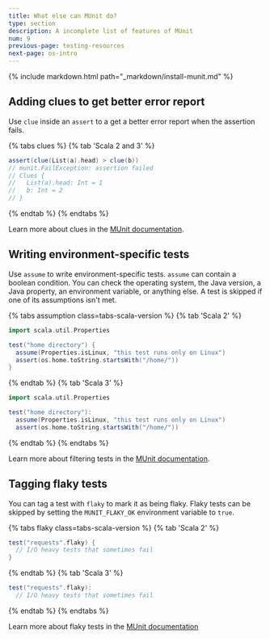 ```yaml
---
title: What else can MUnit do?
type: section
description: A incomplete list of features of MUnit
num: 9
previous-page: testing-resources
next-page: os-intro
---
```


{% include markdown.html path="_markdown/install-munit.md" %}

## Adding clues to get better error report

Use `clue` inside an `assert` to a get a better error report when the assertion fails.

{% tabs clues %}
{% tab 'Scala 2 and 3' %}
```scala
assert(clue(List(a).head) > clue(b))
// munit.FailException: assertion failed
// Clues {
//   List(a).head: Int = 1
//   b: Int = 2
// }
```
{% endtab %}
{% endtabs %}

Learn more about clues in the [MUnit documentation](https://scalameta.org/munit/docs/assertions.html#assert).

## Writing environment-specific tests

Use `assume` to write environment-specific tests.
`assume` can contain a boolean condition. You can check the operating system, the Java version, a Java property, an environment variable, or anything else.
A test is skipped if one of its assumptions isn't met.

{% tabs assumption class=tabs-scala-version %}
{% tab 'Scala 2' %}
```scala
import scala.util.Properties

test("home directory") {
  assume(Properties.isLinux, "this test runs only on Linux")
  assert(os.home.toString.startsWith("/home/"))
}
```
{% endtab %}
{% tab 'Scala 3' %}
```scala
import scala.util.Properties

test("home directory"):
  assume(Properties.isLinux, "this test runs only on Linux")
  assert(os.home.toString.startsWith("/home/"))
```
{% endtab %}
{% endtabs %}

Learn more about filtering tests in the [MUnit documentation](https://scalameta.org/munit/docs/filtering.html).

## Tagging flaky tests

You can tag a test with `flaky` to mark it as being flaky.
Flaky tests can be skipped by setting the `MUNIT_FLAKY_OK` environment variable to `true`.

{% tabs flaky class=tabs-scala-version %}
{% tab 'Scala 2' %}
```scala
test("requests".flaky) {
  // I/O heavy tests that sometimes fail
}
```
{% endtab %}
{% tab 'Scala 3' %}
```scala
test("requests".flaky):
  // I/O heavy tests that sometimes fail
```
{% endtab %}
{% endtabs %}

Learn more about flaky tests in the [MUnit documentation](https://scalameta.org/munit/docs/tests.html#tag-flaky-tests)

